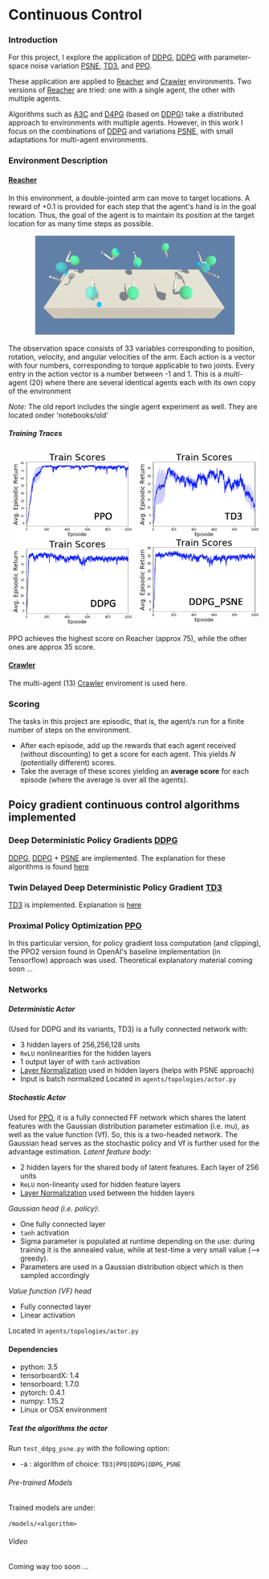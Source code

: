 [actor-critic]: assets/actor-critic.png

[image1]: assets/reachers.gif
[image2]: assets/crawler.png
[discounted_state_visitation]: assets/discounted_state_visitation.png
[Reacher]: https://github.com/Unity-Technologies/ml-agents/blob/master/docs/Learning-Environment-Examples.md#reacher
[Crawler]: https://github.com/Unity-Technologies/ml-agents/blob/master/docs/Learning-Environment-Examples.md#crawler

[PPO]:   https://arxiv.org/pdf/1707.06347.pdf
[A3C]:   https://arxiv.org/pdf/1602.01783.pdf
[D4PG]: https://openreview.net/pdf?id=SyZipzbCb
[DQN]:  https://storage.googleapis.com/deepmind-media/dqn/DQNNaturePaper.pdf

[DPG]:  http://proceedings.mlr.press/v32/silver14.pdf
[DDPG]: https://arxiv.org/pdf/1509.02971.pdf
[PSNE]:  https://arxiv.org/pdf/1706.01905.pdf
[TD3]: https://arxiv.org/pdf/1802.09477.pdf

[karpathy_rl_blog]: http://karpathy.github.io/2016/05/31/rl/
[lilian_weng_policy_gradient]:https://lilianweng.github.io/lil-log/2018/04/08/policy-gradient-algorithms.html#policy-gradient
[Layer Normalization]: https://arxiv.org/abs/1607.06450
# Continuous Control
### Introduction

For this project, I explore the application of [DDPG], [DDPG] with parameter-space noise variation [PSNE], [TD3], and [PPO].

These application are applied to [Reacher] and [Crawler] environments. Two versions of [Reacher] are tried: one with a single agent, the other with multiple agents.

Algorithms such as [A3C] and [D4PG] (based on [DDPG]) take a distributed approach to environments with multiple agents. However, in this work I focus on the combinations of [DDPG] and variations [PSNE], with small adaptations for multi-agent environments.


### Environment Description

#### [Reacher]

In this environment, a double-jointed arm can move to target locations. A reward of +0.1 is provided for each step that the agent's hand is in the goal location. Thus, the goal of the agent is to maintain its position at the target location for as many time steps as possible.

<div style="text-align: center"><img src="assets/reachers_frozen.png" alt="Reacher" width="400" height="200" ></div>

The observation space consists of 33 variables corresponding to position, rotation, velocity, and angular velocities of the arm. Each action is a vector with four numbers, corresponding to torque applicable to two joints. Every entry in the action vector is a number between -1 and 1.
This is a *multi*-agent (20) where there are several identical agents each with its own copy of the environment

*Note:* The old report includes the single agent experiment as well. They are located onder 'notebooks/old'

##### Training Traces
<div style="text-align: center"><img src="assets/Comparative_Results.png" alt="Train Comparisons" width="500" height="350" ></div>

PPO achieves the highest score on Reacher (approx 75), while the other ones are approx 35 score.


#### [Crawler]
The multi-agent (13) [Crawler] enviroment is used here.


### Scoring
The tasks in this project are episodic, that is, the agent/s run for a finite number of steps on the environment.
- After each episode, add up the rewards that each agent received (without discounting) to get a score for each agent.  This yields *N* (potentially different) scores.
- Take the average of these scores yielding an **average score** for each episode (where the average is over all the agents).


## Poicy gradient continuous control algorithms implemented

### Deep Deterministic Policy Gradients [DDPG]
[DDPG], [DDPG] + [PSNE] are implemented. The explanation for these algorithms is found
[here](ddpg.md)


### Twin Delayed Deep Deterministic Policy Gradient [TD3]
[TD3] is implemented. Explanation is [here](td3.md)


### Proximal Policy Optimization [PPO]
In this particular version, for policy gradient loss computation (and clipping), the PPO2 version found in OpenAI's baseline implementation (in Tensorflow) approach was used.
Theoretical explanatory material coming soon ...


### Networks
##### Deterministic Actor
(Used for DDPG and its variants, TD3) is a fully connected network with:
 - 3 hidden layers of 256,256,128 units
 - `ReLU` nonlinearities for the hidden layers
 - 1 output layer of with `tanh` activation
 - [Layer Normalization] used in hidden layers (helps with PSNE approach)
 - Input is batch normalized
Located in `agents/topologies/actor.py`

##### Stochastic Actor
Used for [PPO], it is a fully connected FF network which shares the latent features with the Gaussian distribution parameter estimation (i.e. mu), as well as the value function (Vf).
So, this is a two-headed network. The Gaussian head serves as the stochastic policy and Vf is further used for the advantage estimation.
*Latent feature body*:
- 2 hidden layers for the shared body of latent features. Each layer of 256 units
- `ReLU` non-linearity used for hidden feature layers
- [Layer Normalization] used between the hidden layers

*Gaussian head (i.e. policy)*:
- One fully connected layer
- `tanh` activation
- Sigma parameter is populated at runtime depending on the use: during training it is the annealed value, while at test-time a very small value (--> greedy).
- Parameters are used in a Gaussian distribution object which is then sampled accordingly

*Value function (VF) head*
- Fully connected layer
- Linear activation

Located in `agents/topologies/actor.py`


#### Dependencies
* python: 3.5
* tensorboardX: 1.4
* tensorboard: 1.7.0
* pytorch: 0.4.1
* numpy: 1.15.2
* Linux or OSX environment


##### Test the algorithms the actor
Run `test_ddpg_psne.py` with the following option:
* -a : algorithm of choice: `TD3|PPO|DDPG|DDPG_PSNE`


###### Pre-trained Models
Trained models are under:

`/models/<algorithm>`


###### Video
Coming way too soon ...